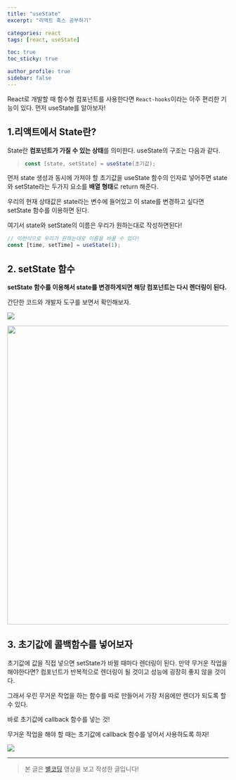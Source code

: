 ```yaml
---
title: "useState"
excerpt: "리액트 훅스 공부하기"

categories: react
tags: [react, useState]

toc: true
toc_sticky: true

author_profile: true
sidebar: false
---
```


React로 개발할 때 함수형 컴포넌트를 사용한다면 `React-hooks`이라는 아주 편리한 기능이 있다.
먼저 useState를 알아보자!

## 1.리액트에서 State란?

State란 **컴포넌트가 가질 수 있는 상태**를 의미한다.
useState의 구조는 다음과 같다.

> ```js
> const [state, setState] = useState(초기값);
> ```

먼저 state 생성과 동시에 가져야 할 초기값을 useState 함수의 인자로 넣어주면 state와 setState라는 두가지 요소를 **배열 형태**로 return 해준다.

우리의 현재 상태값은 state라는 변수에 들어있고 이 state를 변경하고 싶다면 setState 함수를 이용하면 된다.

여기서 state와 setState의 이름은 우리가 원하는대로 작성하면된다!

```js
// 이런식으로 우리가 원하는대로 이름을 바꿀 수 있다!
const [time, setTime] = useState(1);
```

## 2. setState 함수

**setState 함수를 이용해서 state를 변경하게되면 해당 컴포넌트는 다시 렌더링이 된다.**

간단한 코드와 개발자 도구를 보면서 확인해보자.

![](https://velog.velcdn.com/images/hyeun427/post/de5e2ee4-accb-4fbd-856a-7457277a6396/image.png)

<center><img src="https://velog.velcdn.com/images/hyeun427/post/ba1a583a-ed26-42a6-b8b1-84853265248f/image.gif" width = "680" /></center>

## 3. 초기값에 콜백함수를 넣어보자

초기값에 값을 직접 넣으면 setState가 바뀔 때마다 렌더링이 된다.
만약 무거운 작업을 해야한다면? 컴포넌트가 반복적으로 렌더링이 될 것이고 성능에 굉장히 좋지 않을 것이다.

그래서 우린 무거운 작업을 하는 함수를 따로 만들어서 가장 처음에만 렌더가 되도록 할 수 있다.

바로 초기값에 callback 함수를 넣는 것!

무거운 작업을 해야 할 때는 초기값에 callback 함수를 넣어서 사용하도록 하자!

![](https://velog.velcdn.com/images/hyeun427/post/1491ae7b-6fce-4c54-960e-1d68a02c9ff0/image.png)

---

> 본 글은 [별코딩](https://youtu.be/G3qglTF-fFI) 영상을 보고 작성한 글입니다!
